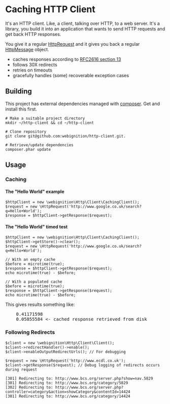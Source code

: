 Caching HTTP Client
===================

It's an HTTP client. Like, a client, talking over HTTP, to a web server. It's a library, you build it into an application that wants to send HTTP requests and get back HTTP responses.

You give it a regular [HttpRequest][1] and it gives you back a regular [HttpMessage][2] object.

* caches responses according to [RFC2616 section 13][3]
* follows 30X redirects
* retries on timeouts
* gracefully handles (some) recoverable exception cases

[1]: http://php.net/manual/en/class.httprequest.php "PHP HttpRequest"
[2]: http://php.net/manual/en/class.httpmessage.php "PHP HttpMessage"
[3]: http://www.w3.org/Protocols/rfc2616/rfc2616-sec13.html "Caching in HTTP"

Building
--------

This project has external dependencies managed with [composer][1]. Get and install this first.

    # Make a suitable project directory
    mkdir ~/http-client && cd ~/http-client

    # Clone repository
    git clone git@github.com:webignition/http-client.git.

    # Retrieve/update dependencies
    composer.phar update


Usage
-----

### Caching

#### The "Hello World" example

    $httpClient = new \webignition\Http\Client\CachingClient();
    $request = new \HttpRequest('http://www.google.co.uk/search?q=Hello+World');
    $response = $httpClient->getResponse($request);

#### The "Hello World" timed test

    $httpClient = new \webignition\Http\Client\CachingClient();
    $httpClient->getStore()->clear();
    $request = new \HttpRequest('http://www.google.co.uk/search?q=Hello+World');

    // With an empty cache
    $before = microtime(true);
    $response = $httpClient->getResponse($request);
    echo microtime(true) - $before;

    // With a populated cache
    $before = microtime(true);
    $response = $httpClient->getResponse($request);
    echo microtime(true) - $before;

This gives results something like:
<pre>
    0.41171598 
    0.05855584 <- cached response retrieved from disk
</pre>

### Following Redirects

    $client = new \webignition\Http\Client\Client();
    $client->redirectHandler()->enable();
    $client->enableOutputRedirectUrls(); // For debugging
        
    $request = new \HttpRequest('http://www.ecdl.co.uk');
    $client->getResponse($request); // Debug logging of redirects occurs during request

    [301] Redirecting to: http://www.bcs.org/server.php?show=nav.5829
    [301] Redirecting to: http://www.bcs.org/category/5829
    [302] Redirecting to: http://www.bcs.org/server.php?controller=category&action=showCategory&contentId=14424
    [301] Redirecting to: http://www.bcs.org/category/14424